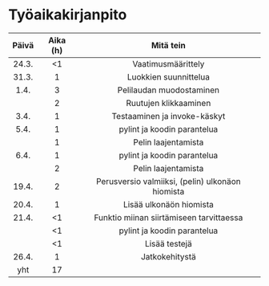 # Työaikakirjanpito
|Päivä|Aika (h)|         Mitä tein      |
|:---:|:------:|:----------------------:|
|24.3. |<1      |Vaatimusmäärittely      |
|31.3. |1       |Luokkien suunnittelua   |
|1.4. |3       |Pelilaudan muodostaminen|
|     |2       |Ruutujen klikkaaminen   |
|3.4.  |1       |Testaaminen ja invoke-käskyt|
|5.4.|1|pylint ja koodin parantelua|
||1|Pelin laajentamista|
|6.4.|1|pylint ja koodin parantelua|
||2|Pelin laajentamista|
|19.4.|2|Perusversio valmiiksi, (pelin) ulkonäon hiomista|
|20.4.|1|Lisää ulkonäön hiomista|
|21.4.|<1|Funktio miinan siirtämiseen tarvittaessa|
||<1|pylint ja koodin parantelua|
||<1|Lisää testejä|
|26.4.|1|Jatkokehitystä|
|yht|17|
